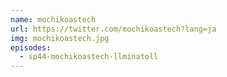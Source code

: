 ```yaml
---
name: mochikoastech
url: https://twitter.com/mochikoastech?lang=ja
img: mochikoastech.jpg
episodes:
  - sp44-mochikoastech-llminatoll
---
```

